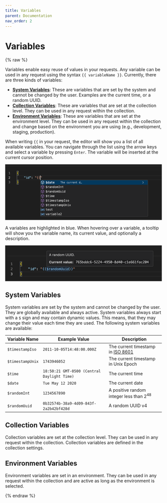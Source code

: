 ```yaml
---
title: Variables
parent: Documentation
nav_order: 2
---
```


# Variables

{% raw %}

Variables enable easy reuse of values in your requests. Any variable can be used in any request
using the syntax `{{ variableName }}`. Currently, there are three kinds of variables:

- **[System Variables](#system-variables)**: These are variables that are set by the system and
  cannot be changed by the user. Examples are the current time, or a random UUID.
- **[Collection Variables](#collection-variables)**: These are variables that are set at the
  collection level. They can be used in any request within the collection.
- **[Environment Variables](#environment-variables)**: These are variables that are set at the
  environment level. They can be used in any request within the collection and change based on the
  environment you are using (e.g., development, staging, production).

When writing `{{` in your request, the editor will show you a list of all available variables. You
can navigate through the list using the arrow keys and select a variable by pressing `Enter`. The
variable will be inserted at the current cursor position.

![Variable List](../assets/variable-list.png)

A variables are highlighted in blue. When hovering over a variable, a tooltip will show you the
variable name, its current value, and optionally a description.

![Variable Tooltip](../assets/variable-tooltip.png)

## System Variables

System variables are set by the system and cannot be changed by the user. They are globally
available and always active. System variables always start with a `$` sign and may contain dynamic
values. This means, that they may change their value each time they are used. The following system
variables are available:

| Variable Name    | Example Value                               | Description                                                                 |
|------------------|---------------------------------------------|-----------------------------------------------------------------------------|
| `$timestampIso`  | `2011-10-05T14:48:00.000Z`                  | The current timestamp in [ISO 8601](https://en.wikipedia.org/wiki/ISO_8601) |
| `$timestampUnix` | `1743946052`                                | The current timestamp in Unix Epoch                                         |
| `$time`          | `18:50:21 GMT-0500 (Central Daylight Time)` | The current time                                                            |
| `$date`          | `Tue May 12 2020`                           | The current date                                                            |
| `$randomInt`     | `1234567890`                                | A positive random integer less than 2<sup>48</sup>                          |
| `$randomUuid`    | `0b32574b-38a9-4d09-843f-2a2b42bf428d`      | A random UUID v4                                                            |

## Collection Variables

Collection variables are set at the collection level. They can be used in any request within the
collection. Collection variables are defined in the collection settings.

## Environment Variables

Environment variables are set in an environment. They can be used in any request within the
collection and are active as long as the environment is selected.

{% endraw %}
